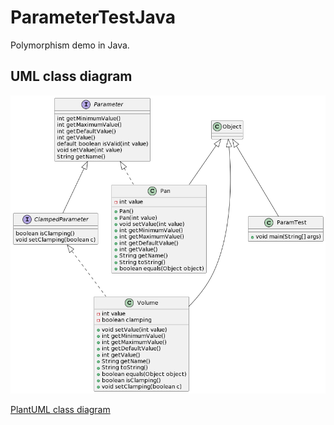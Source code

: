 # ParameterTestJava

Polymorphism demo in Java.

## UML class diagram

![UML class diagram](class-diagram.png)

[PlantUML class diagram](//www.plantuml.com/plantuml/png/tL9DRyCW3BtdLt3CXFeVActNVKYRUfbsS1EtOiBGWQagLVllWwIX9MZHpiibuFVyZ9-zzWoE0-ccKORHxQ13yG8E2EDDd1iHluY8FVAZCee2RK07REyA14w_80-uWw2vHefGFxB4rbgDO8Jo4LLzcwZ7n1jfHwjwuQVK6VZAJfbzKdu2IiBVjotTQw03zjVEyCHeUb_rUdt2a18bsx9u3a_CRYZLQV19pMJbv-qdTYmK7JGI6gvhhKJkORZBb1_BvVEyHxbiWLoOb5oObQocLMDbi7Ax3BCT3rCykufV0RHlBzROuHVj4vD_6wi3uOA5UOxBJgvonUuohd_iNycfDrV-TNSTq1jwdjj_lbKXKAOTN_V-8S3j_I2nZWc1TFC3)
